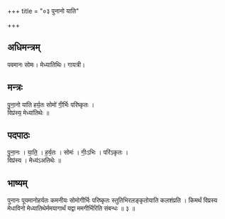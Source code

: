 +++
title = "०३ पुनानो याति"

+++
## अधिमन्त्रम्
पवमानः सोमः। मेध्यातिथिः। गायत्री।

## मन्त्रः
पु॒ना॒नो या॑ति हर्य॒तः सोमो॑ गी॒र्भिः परि॑ष्कृतः ।  
विप्र॑स्य॒ मेध्या॑तिथेः ॥

## पदपाठः
पु॒ना॒नः । या॒ति॒ । ह॒र्य॒तः । सोमः॑ । गीः॒ऽभिः । परि॑ऽकृतः ।  
विप्र॑स्य । मेध्य॑ऽअतिथेः ॥

## भाष्यम्
पुनानः पूयमानोहर्यतः कमनीयः सोमोगीर्भिः परिष्कृतः स्तुतिभिरलङ्कृतोयाति कलशंप्रति । किमर्थं विप्रस्य मेधाविनो मेध्यातिथेर्ममयागार्थं यद्वा ममगीर्भिरिति संबन्धः ॥ ३ ॥